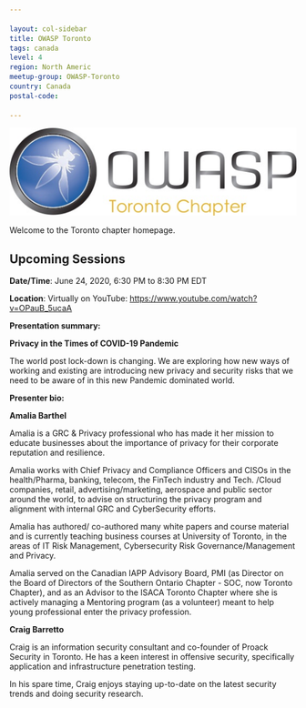 ```yaml
---

layout: col-sidebar
title: OWASP Toronto
tags: canada
level: 4
region: North Americ
meetup-group: OWASP-Toronto
country: Canada
postal-code: 

---
```


![Toronto Chapter Logo](assets/images/OWASPTorontoChapterLogo.jpg)

Welcome to the Toronto chapter homepage.


Upcoming Sessions
-----------------

**Date/Time**: June 24, 2020, 6:30 PM to 8:30 PM EDT

**Location**: Virtually on YouTube: https://www.youtube.com/watch?v=OPauB_5ucaA

**Presentation summary:**

**Privacy in the Times of COVID-19 Pandemic**

The world post lock-down is changing. We are exploring how new ways of working and existing are introducing new privacy and security risks that we need to be aware of in this new Pandemic dominated world.

**Presenter bio:**

**Amalia Barthel**

Amalia is a GRC & Privacy professional who has made it her mission to educate businesses about the importance of privacy for their corporate reputation and resilience.

Amalia works with Chief Privacy and Compliance Officers and CISOs in the health/Pharma, banking, telecom, the FinTech industry and Tech. /Cloud companies, retail, advertising/marketing, aerospace and public sector around the world, to advise on structuring the privacy program and alignment with internal GRC and CyberSecurity efforts.

Amalia has authored/ co-authored many white papers and course material and is currently teaching business courses at University of Toronto, in the areas of IT Risk Management, Cybersecurity Risk Governance/Management and Privacy.

Amalia served on the Canadian IAPP Advisory Board, PMI (as Director on the Board of Directors of the Southern Ontario Chapter - SOC, now Toronto Chapter), and as an Advisor to the ISACA Toronto Chapter where she is actively managing a Mentoring program (as a volunteer) meant to help young professional enter the privacy profession.

**Craig Barretto**

Craig is an information security consultant and co-founder of Proack Security in Toronto. He has a keen interest in offensive security, specifically application and infrastructure penetration testing.

In his spare time, Craig enjoys staying up-to-date on the latest security trends and doing security research.
